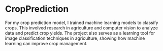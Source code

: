 # CropPrediction
For my crop prediction model, I trained machine learning models to classify crops. This involved research in agriculture and computer vision to analyze data and predict crop yields. The project also serves as a learning tool for image classification techniques in agriculture, showing how machine learning can improve crop management.
